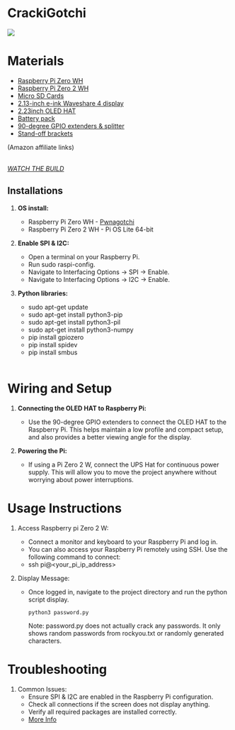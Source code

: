 # CrackiGotchi
![](images/crackigotchi.gif)


# Materials
* [Raspberry Pi Zero WH](https://amzn.to/49mZVxC)<br />
* [Raspberry Pi Zero 2 WH](https://amzn.to/3VO7eu2)<br />
* [Micro SD Cards](https://amzn.to/4erXgWD)<br />
* [2.13-inch e-ink Waveshare 4 display](https://amzn.to/3HTGT6h)<br />
* [2.23inch OLED HAT](https://amzn.to/3V2gCKb)<br />
* [Battery pack](https://amzn.to/4e2aQzL)<br />
* [90-degree GPIO extenders & splitter](https://amzn.to/3Uooea9)<br />
* [Stand-off brackets](https://amzn.to/3St6NSX)<br />

(Amazon affiliate links) <br />
<br />

_[WATCH THE BUILD](https://www.reddit.com/u/froggyCaller/s/En8RwPh16d)_

## **Installations**

1. **OS install:**
   - Raspberry Pi Zero WH - [Pwnagotchi](https://pwnagotchi.ai/installation/) <br />
   - Raspberry Pi Zero 2 WH - Pi OS Lite 64-bit

2. **Enable SPI & I2C:**
   - Open a terminal on your Raspberry Pi.
   - Run sudo raspi-config.
   - Navigate to Interfacing Options -> SPI -> Enable.
   - Navigate to Interfacing Options -> I2C -> Enable.
3. **Python libraries:**
   - sudo apt-get update
   - sudo apt-get install python3-pip
   - sudo apt-get install python3-pil
   - sudo apt-get install python3-numpy
   - pip install gpiozero
   - pip install spidev
   - pip install smbus
   <br />

# Wiring and Setup
1. **Connecting the OLED HAT to Raspberry Pi:**
   - Use the 90-degree GPIO extenders to connect the OLED HAT to the Raspberry Pi. This helps maintain a low profile and compact setup, and also provides a better viewing angle for the display. <br />

2. **Powering the Pi:**
   - If using a Pi Zero 2 W, connect the UPS Hat for continuous power supply. This will allow you to move the project anywhere without worrying about power interruptions.
  

# Usage Instructions
1. Access Raspberry pi Zero 2 W:
   - Connect a monitor and keyboard to your Raspberry Pi and log in.
   - You can also access your Raspberry Pi remotely using SSH. Use the following command to connect:
   - ssh pi@<your_pi_ip_address>
   
3. Display Message:
   - Once logged in, navigate to the project directory and run the python script display.
     
     ```
     python3 password.py
     ```
     Note: password.py does not actually crack any passwords. It only shows random passwords from rockyou.txt or randomly generated characters.

# Troubleshooting
1. Common Issues:
   - Ensure SPI & I2C are enabled in the Raspberry Pi configuration.
   - Check all connections if the screen does not display anything.
   - Verify all required packages are installed correctly.
   - [More Info](https://www.waveshare.com/wiki/2.23inch_OLED_HAT)
<br />
